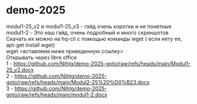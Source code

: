# demo-2025  
modul1-25_v2 и modul1-25_v3 - гайд очень коротки и не понятные  
modul1-2 - Это наш гайд, очень подробный и много скриншотов  
Скачать их можно на hq-cli с помощью команды wget ( если нету ее, apt-get install wget)  
wget <вставляем ниже приведенную ссылку>  
Открывать через libre office  
1 - https://github.com/Nihtg/demo-2025-goto/raw/refs/heads/main/Modul1-25_v2.docx  
2 - https://github.com/Nihtg/demo-2025-goto/raw/refs/heads/main/Modul2-25%20%D0%B23.docx  
3 - https://github.com/Nihtg/demo-2025-goto/raw/refs/heads/main/modul1-2.docx
